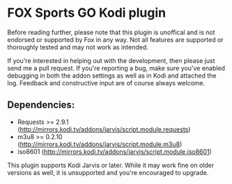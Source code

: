 ﻿# FOX Sports GO Kodi plugin #
Before reading further, please note that this plugin is unoffical and is not endorsed or supported by Fox in any way. Not all features are supported or thoroughly tested and may not work as intended.

If you're interested in helping out with the development, then please just send me a pull request. If you're reporting a bug, make sure you've enabled debugging in both the addon settings as well as in Kodi and attached the log. Feedback and constructive input are of course always welcome.


## Dependencies: ##
 * Requests >= 2.9.1 (http://mirrors.kodi.tv/addons/jarvis/script.module.requests)
 * m3u8 >= 0.2.10 (http://mirrors.kodi.tv/addons/jarvis/script.module.m3u8)
 * iso8601 (http://mirrors.kodi.tv/addons/jarvis/script.module.iso8601)
 

This plugin supports Kodi Jarvis or later. While it may work fine on older versions as well, it is unsupported and you're encouraged to upgrade.
